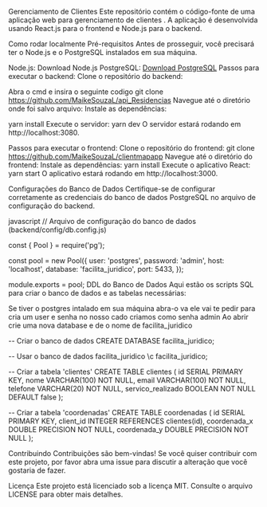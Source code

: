 Gerenciamento de Clientes
Este repositório contém o código-fonte de uma aplicação web para gerenciamento de clientes . A aplicação é desenvolvida usando React.js para o frontend e Node.js para o backend.

Como rodar localmente
Pré-requisitos
Antes de prosseguir, você precisará ter o Node.js e o PostgreSQL instalados em sua máquina.

Node.js: Download Node.js
PostgreSQL: [Download PostgreSQL](https://nodejs.org/en)
Passos para executar o backend:
Clone o repositório do backend:

Abra o cmd e insira o seguinte codigo
git clone https://github.com/MaikeSouzaL/api_Residencias
Navegue até o diretório onde foi salvo arquivo:
Instale as dependências:

yarn install
Execute o servidor:
yarn dev
O servidor estará rodando em http://localhost:3080.

Passos para executar o frontend:
Clone o repositório do frontend:
git clone https://github.com/MaikeSouzaL/clientmapapp
Navegue até o diretório do frontend:
Instale as dependências:
yarn install
Execute o aplicativo React:
yarn start
O aplicativo estará rodando em http://localhost:3000.



Configurações do Banco de Dados
Certifique-se de configurar corretamente as credenciais do banco de dados PostgreSQL no arquivo de configuração do backend.
 

javascript
// Arquivo de configuração do banco de dados (backend/config/db.config.js)

const { Pool } = require('pg');

const pool = new Pool({
user: 'postgres',
password: 'admin',
host: 'localhost',
database: 'facilita_juridico',
port: 5433,
});

module.exports = pool;
DDL do Banco de Dados
Aqui estão os scripts SQL para criar o banco de dados e as tabelas necessárias:

Se tiver o postgres intalado em sua máquina abra-o va  ele vai te pedir para cria um user e senha 
no nosso cado criamos como senha admin
Ao abrir crie uma nova database e de o nome de facilita_juridico


-- Criar o banco de dados
CREATE DATABASE facilita_juridico;

-- Usar o banco de dados facilita_juridico
\c facilita_juridico;

-- Criar a tabela 'clientes'
CREATE TABLE clientes (
id SERIAL PRIMARY KEY,
nome VARCHAR(100) NOT NULL,
email VARCHAR(100) NOT NULL,
telefone VARCHAR(20) NOT NULL,
servico_realizado BOOLEAN NOT NULL DEFAULT false
);

-- Criar a tabela 'coordenadas'
CREATE TABLE coordenadas (
id SERIAL PRIMARY KEY,
client_id INTEGER REFERENCES clientes(id),
coordenada_x DOUBLE PRECISION NOT NULL,
coordenada_y DOUBLE PRECISION NOT NULL
);

Contribuindo
Contribuições são bem-vindas! Se você quiser contribuir com este projeto, por favor abra uma issue para discutir a alteração que você gostaria de fazer.

Licença
Este projeto está licenciado sob a licença MIT. Consulte o arquivo LICENSE para obter mais detalhes.
 
